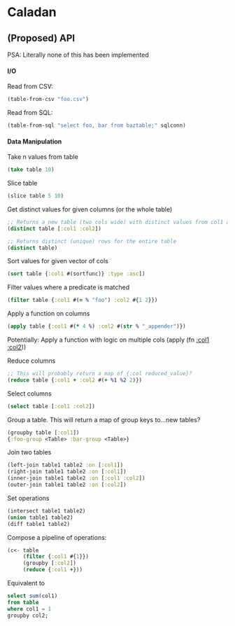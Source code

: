 # Caladan


(Proposed) API
--------------
PSA: Literally none of this has been implemented

#### I/O
Read from CSV:
```clojure
(table-from-csv "foo.csv")
```
Read from SQL:
```clojure
(table-from-sql "select foo, bar from baztable;" sqlconn)
```

#### Data Manipulation

Take n values from table
```clojure
(take table 10)
```

Slice table
```clojure
(slice table 5 10)
```

Get distinct values for given columns (or the whole table)
```clojure
;; Returns a new table (two cols wide) with distinct values from col1 and col2
(distinct table [:col1 :col2])

;; Returns distinct (unique) rows for the entire table
(distinct table)
```

Sort values for given vector of cols
```clojure
(sort table {:col1 #(sortfunc)} :type :asc])
```

Filter values where a predicate is matched
```clojure
(filter table {:col1 #(= % "foo") :col2 #{1 2}})
```

Apply a function on columns
```clojure
(apply table {:col1 #(* 4 %) :col2 #(str % "_appender")})
```

Potentially: Apply a function with logic on multiple cols
(apply (fn [:col1 :col2](do-some-stuff-including-filter)))

Reduce columns
```clojure
;; This will probably return a map of {:col reduced_value}?
(reduce table {:col1 + :col2 #(+ %1 %2 2)})
```

Select columns
```clojure
(select table [:col1 :col2])
```

Group a table. This will return a map of group keys to...new tables?
```clojure
(groupby table [:col1])
{:foo-group <Table> :bar-group <Table>}
```

Join two tables
```clojure
(left-join table1 table2 :on [:col1])
(right-join table1 table2 :on [:col1])
(inner-join table1 table2 :on [:col1 :col2])
(outer-join table1 table2 :on [:col2])
```

Set operations
```clojure
(intersect table1 table2)
(union table1 table2)
(diff table1 table2)
```

Compose a pipeline of operations:
```clojure
(c<- table
     (filter {:col1 #{1}})
     (groupby [:col2])
     (reduce {:col1 +}))
```

Equivalent to
```sql
select sum(col1)
from table
where col1 = 1
groupby col2;
